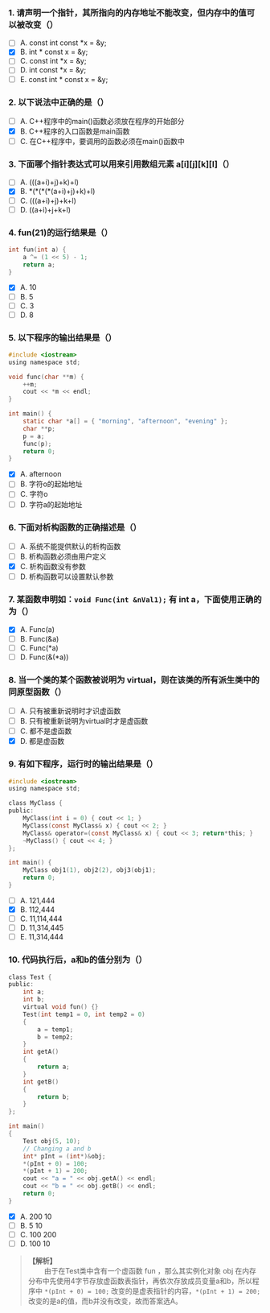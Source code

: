 ### 1. 请声明一个指针，其所指向的内存地址不能改变，但内存中的值可以被改变（）
- [ ] A. const int const *x = &y;
- [x] B. int * const x = &y;
- [ ] C. const int *x = &y;
- [ ] D. int const *x = &y;
- [ ] E. const int * const x = &y;

### 2. 以下说法中正确的是（）
- [ ] A. C++程序中的main()函数必须放在程序的开始部分
- [x] B. C++程序的入口函数是main函数
- [ ] C. 在C++程序中，要调用的函数必须在main()函数中

### 3. 下面哪个指针表达式可以用来引用数组元素 a[i][j][k][l]（）
- [ ] A. (((a+i)+j)+k)+l)
- [x] B. \*(\*(\*(\*(a+i)+j)+k)+l)
- [ ] C. (((a+i)+j)+k+l)
- [ ] D. ((a+i)+j+k+l)

### 4. fun(21)的运行结果是（）
```c
int fun(int a) {
	a ^= (1 << 5) - 1;
	return a;
}
```

- [x] A. 10
- [ ] B. 5
- [ ] C. 3
- [ ] D. 8

### 5. 以下程序的输出结果是（）
```c ++
#include <iostream>
using namespace std;

void func(char **m) {
	++m;
	cout << *m << endl;
}

int main() {
	static char *a[] = { "morning", "afternoon", "evening" };
	char **p;
	p = a;
	func(p);
	return 0;
}
```

- [x] A. afternoon
- [ ] B. 字符o的起始地址
- [ ] C. 字符o
- [ ] D. 字符a的起始地址

### 6. 下面对析构函数的正确描述是（）
- [ ] A. 系统不能提供默认的析构函数
- [ ] B. 析构函数必须由用户定义
- [x] C. 析构函数没有参数
- [ ] D. 析构函数可以设置默认参数

### 7. 某函数申明如：`void Func(int &nVal1);` 有 int a，下面使用正确的为（）
- [x] A. Func(a)
- [ ] B. Func(&a)
- [ ] C. Func(*a)
- [ ] D. Func(&(*a))

### 8. 当一个类的某个函数被说明为 virtual，则在该类的所有派生类中的同原型函数（）
- [ ] A. 只有被重新说明时才识虚函数
- [ ] B. 只有被重新说明为virtual时才是虚函数
- [ ] C. 都不是虚函数
- [x] D. 都是虚函数

### 9. 有如下程序，运行时的输出结果是（）
```c ++
#include <iostream>
using namespace std;

class MyClass {
public:
	MyClass(int i = 0) { cout << 1; }
	MyClass(const MyClass& x) { cout << 2; }
	MyClass& operator=(const MyClass& x) { cout << 3; return*this; }
	~MyClass() { cout << 4; }
};

int main() {
	MyClass obj1(1), obj2(2), obj3(obj1);
	return 0;
}
```

- [ ] A. 121,444
- [x] B. 112,444
- [ ] C. 11,114,444
- [ ] D. 11,314,445
- [ ] E. 11,314,444

### 10. 代码执行后，a和b的值分别为（）
```c ++
class Test {
public:
	int a;
	int b;
	virtual void fun() {}
	Test(int temp1 = 0, int temp2 = 0)
	{
		a = temp1;
		b = temp2;
	}
	int getA()
	{
		return a;
	}
	int getB()
	{
		return b;
	}
};

int main()
{
	Test obj(5, 10);
	// Changing a and b
	int* pInt = (int*)&obj;
	*(pInt + 0) = 100;
	*(pInt + 1) = 200;
	cout << "a = " << obj.getA() << endl;
	cout << "b = " << obj.getB() << endl;
	return 0;
}
```

- [x] A. 200 10
- [ ] B. 5 10
- [ ] C. 100 200
- [ ] D. 100 10

> **【解析】**<br>
> &#160; &#160; &#160; &#160; 由于在Test类中含有一个虚函数 fun ，那么其实例化对象 obj 在内存分布中先使用4字节存放虚函数表指针，再依次存放成员变量a和b，所以程序中 `*(pInt + 0) = 100;` 改变的是虚表指针的内容，`*(pInt + 1) = 200;` 改变的是a的值，而b并没有改变，故而答案选A。

